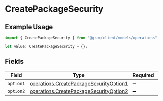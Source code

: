 # CreatePackageSecurity

## Example Usage

```typescript
import { CreatePackageSecurity } from "@gram/client/models/operations";

let value: CreatePackageSecurity = {};
```

## Fields

| Field                                                                                              | Type                                                                                               | Required                                                                                           | Description                                                                                        |
| -------------------------------------------------------------------------------------------------- | -------------------------------------------------------------------------------------------------- | -------------------------------------------------------------------------------------------------- | -------------------------------------------------------------------------------------------------- |
| `option1`                                                                                          | [operations.CreatePackageSecurityOption1](../../models/operations/createpackagesecurityoption1.md) | :heavy_minus_sign:                                                                                 | N/A                                                                                                |
| `option2`                                                                                          | [operations.CreatePackageSecurityOption2](../../models/operations/createpackagesecurityoption2.md) | :heavy_minus_sign:                                                                                 | N/A                                                                                                |
